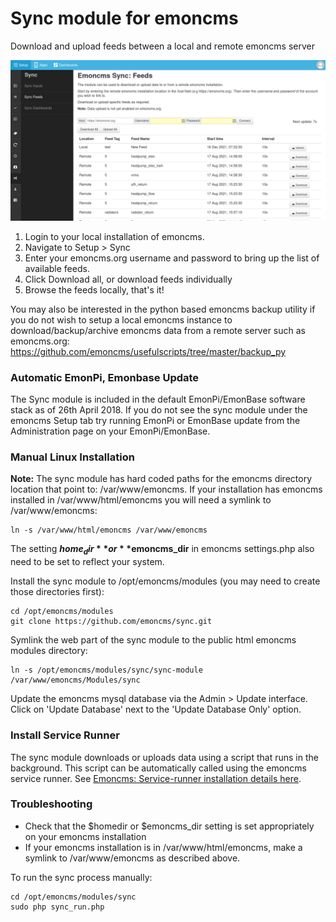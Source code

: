 # Sync module for emoncms

Download and upload feeds between a local and remote emoncms server

![syncmodule.png](syncmodule.png)

1. Login to your local installation of emoncms.
2. Navigate to Setup > Sync
3. Enter your emoncms.org username and password to bring up the list of available feeds.
4. Click Download all, or download feeds individually
5. Browse the feeds locally, that's it!

You may also be interested in the python based emoncms backup utility if you do not wish to setup a local emoncms instance to download/backup/archive emoncms data from a remote server such as emoncms.org: https://github.com/emoncms/usefulscripts/tree/master/backup_py

### Automatic EmonPi, Emonbase Update

The Sync module is included in the default EmonPi/EmonBase software stack as of 26th April 2018. If you do not see the sync module under the emoncms Setup tab try running EmonPi or EmonBase update from the Administration page on your EmonPi/EmonBase.

### Manual Linux Installation

**Note:** The sync module has hard coded paths for the emoncms directory location that point to: /var/www/emoncms. If your installation has emoncms installed in /var/www/html/emoncms you will need a symlink to /var/www/emoncms:

    ln -s /var/www/html/emoncms /var/www/emoncms
    
The setting **$home_dir** or **$emoncms_dir** in emoncms settings.php also need to be set to reflect your system.    

Install the sync module to /opt/emoncms/modules (you may need to create those directories first):

    cd /opt/emoncms/modules
    git clone https://github.com/emoncms/sync.git

Symlink the web part of the sync module to the public html emoncms modules directory:

    ln -s /opt/emoncms/modules/sync/sync-module /var/www/emoncms/Modules/sync
    
Update the emoncms mysql database via the Admin > Update interface. Click on 'Update Database' next to the 'Update Database Only' option.
    
### Install Service Runner

The sync module downloads or uploads data using a script that runs in the background. This script can be automatically called using the emoncms service runner. See [Emoncms: Service-runner installation details here](https://github.com/emoncms/emoncms/blob/master/scripts/services/install-service-runner-update.md).

### Troubleshooting

- Check that the $homedir or $emoncms_dir setting is set appropriately on your emoncms installation
- If your emoncms installation is in /var/www/html/emoncms, make a symlink to /var/www/emoncms as described above.

To run the sync process manually:

    cd /opt/emoncms/modules/sync
    sudo php sync_run.php
